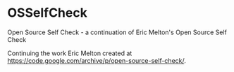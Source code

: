 # OSSelfCheck
Open Source Self Check - a continuation of Eric Melton's Open Source Self Check

Continuing the work Eric Melton created at https://code.google.com/archive/p/open-source-self-check/.
